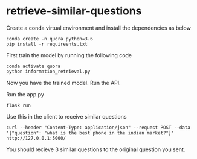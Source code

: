 # retrieve-similar-questions

Create a conda virtual environment and install the dependencies as below

```
conda create -n quora python=3.6
pip install -r requireents.txt
```

First train the model by running the following code

```
conda activate quora
python information_retrieval.py
```

Now you have the trained model. Run the API.

Run the app.py 
```
flask run
```

Use this in the client to receive similar questions 
```
curl --header "Content-Type: application/json" --request POST --data '{"question": "what is the best phone in the indian market?"}' http://127.0.0.1:5000/ 
```

You should recieve 3 similar questions to the original question you sent.
